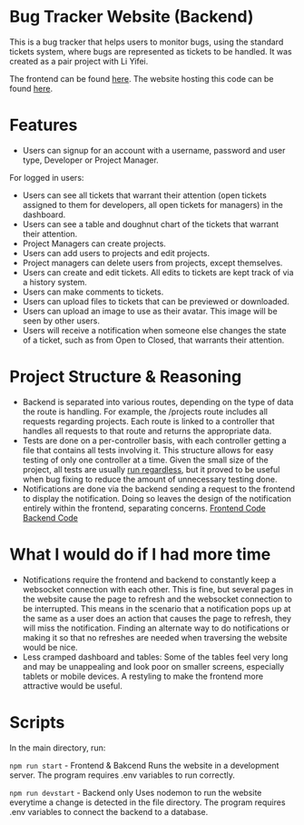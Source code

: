 # Bug Tracker Website (Backend)

This is a bug tracker that helps users to monitor bugs, using the standard tickets system, where bugs are represented as tickets to be handled.
It was created as a pair project with Li Yifei.

The frontend can be found [here](https://github.com/cbj252/bugtracker/tree/main).
The website hosting this code can be found [here](https://bugtrackerplus.vercel.app/).

# Features

- Users can signup for an account with a username, password and user type, Developer or Project Manager.

For logged in users:

- Users can see all tickets that warrant their attention (open tickets assigned to them for developers, all open tickets for managers) in the dashboard.
- Users can see a table and doughnut chart of the tickets that warrant their attention.
- Project Managers can create projects.
- Users can add users to projects and edit projects.
- Project managers can delete users from projects, except themselves.
- Users can create and edit tickets. All edits to tickets are kept track of via a history system.
- Users can make comments to tickets.
- Users can upload files to tickets that can be previewed or downloaded.
- Users can upload an image to use as their avatar. This image will be seen by other users.
- Users will receive a notification when someone else changes the state of a ticket, such as from Open to Closed, that warrants their attention.

# Project Structure & Reasoning

- Backend is separated into various routes, depending on the type of data the route is handling. For example, the /projects route includes all requests regarding projects. Each route is linked to a controller that handles all requests to that route and returns the appropriate data.
- Tests are done on a per-controller basis, with each controller getting a file that contains all tests involving it. This structure allows for easy testing of only one controller at a time. Given the small size of the project, all tests are usually [run regardless](https://github.com/cbj252/bugtracker_backend/blob/main/tests/testStarter.test.js), but it proved to be useful when bug fixing to reduce the amount of unnecessary testing done.
- Notifications are done via the backend sending a request to the frontend to display the notification. Doing so leaves the design of the notification entirely within the frontend, separating concerns. [Frontend Code](https://github.com/cbj252/bugtracker/blob/main/src/socket.js#L33) [Backend Code](https://github.com/cbj252/bugtracker_backend/blob/main/controllers/ticketController.js#L118)

# What I would do if I had more time

- Notifications require the frontend and backend to constantly keep a websocket connection with each other. This is fine, but several pages in the website cause the page to refresh and the websocket connection to be interrupted. This means in the scenario that a notification pops up at the same as a user does an action that causes the page to refresh, they will miss the notification. Finding an alternate way to do notifications or making it so that no refreshes are needed when traversing the website would be nice.
- Less cramped dashboard and tables: Some of the tables feel very long and may be unappealing and look poor on smaller screens, especially tablets or mobile devices. A restyling to make the frontend more attractive would be useful.

# Scripts

In the main directory, run:

`npm run start` - Frontend & Bakcend
Runs the website in a development server.
The program requires .env variables to run correctly.

`npm run devstart` - Backend only
Uses nodemon to run the website everytime a change is detected in the file directory.
The program requires .env variables to connect the backend to a database.

